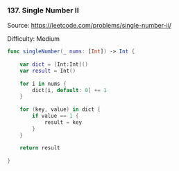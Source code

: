 ### 137. Single Number II

Source: <https://leetcode.com/problems/single-number-ii/>

Difficulty: Medium

```swift
func singleNumber(_ nums: [Int]) -> Int {
        
    var dict = [Int:Int]()
    var result = Int()
        
    for i in nums {
        dict[i, default: 0] += 1
    }
        
    for (key, value) in dict {
        if value == 1 {
            result = key
        }
    }
        
    return result
        
}
```
